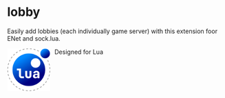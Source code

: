 # lobby
Easily add lobbies (each individually game server) with this extension foor ENet and sock.lua.


 Designed for Lua <img src="GradientLua Logo.png"
     alt="Markdown Monster icon"
     width="100"
     height="100"
     style="float: left; margin-right: 10px;" />
